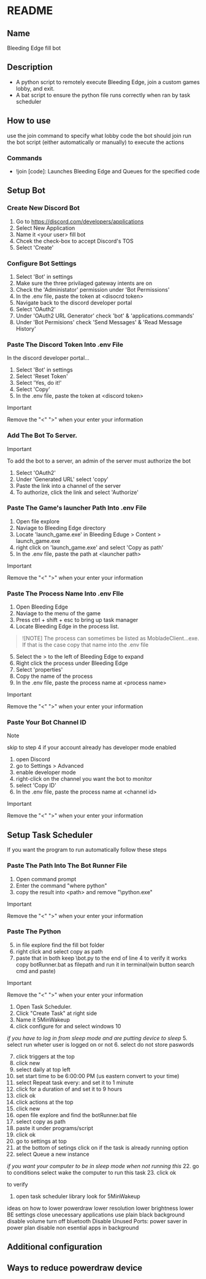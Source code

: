 # README

## Name
Bleeding Edge fill bot

## Description
- A python script to remotely execute Bleeding Edge, join a custom games lobby, and exit.
- A bat script to ensure the python file runs correctly when ran by task scheduler

## How to use
use the join command to specify what lobby code the bot should join
run the bot script (either automatically or manually) to execute the actions

### Commands
- !join [code]: Launches Bleeding Edge and Queues for the specified code

## Setup Bot
### Create New Discord Bot
1. Go to https://discord.com/developers/applications
2. Select New Application
3. Name it \<your user\> fill bot
4. Chcek the check-box to accept Discord's TOS
5. Select 'Create'

### Configure Bot Settings
1. Select 'Bot' in settings  
2. Make sure the three privilaged gateway intents are on
3. Check the 'Administator' permission under 'Bot Permissions'
4. In the .env file, paste the token at \<disocrd token\>
5. Navigate back to the discord developer portal
6. Select 'OAuth2' 
7. Under 'OAuth2 URL Generator' check 'bot' & 'applications.commands'
8. Under 'Bot Permisions' check 'Send Messages' & 'Read Message History'

### Paste The Discord Token Into .env File
In the discord developer portal...
1. Select 'Bot' in settings
2. Select 'Reset Token'
3. Select 'Yes, do it!'
4. Select 'Copy'
5. In the .env file, paste the token at \<discord token\>
> [!IMPORTANT]
> Remove the "\<" "\>" when your enter your information

### Add The Bot To Server.
> [!IMPORTANT]
> To add the bot to a server, an admin of the server must authorize the bot
1. Select 'OAuth2'
2. Under 'Generated URL' select 'copy'
3. Paste the link into a channel of the server
4. To authorize, click the link and select 'Authorize'

### Paste The Game's launcher Path Into .env File
1. Open file explore
2. Naviage to Bleeding Edge directory
3. Locate 'launch_game.exe' in Bleeding Eduge > Content > launch_game.exe
4. right click on 'launch_game.exe' and select 'Copy as path'
5. In the .env file, paste the path at \<launcher path\>
> [!IMPORTANT]
> Remove the "\<" "\>" when your enter your information

### Paste The Process Name Into .env FIle
1. Open Bleeding Edge
2. Naviage to the menu of the game
3. Press ctrl + shift + esc to bring up task manager
4. Locate Bleeding Edge in the process list.
> ![NOTE]
> The process can sometimes be listed as MobladeClient...exe. If that is the case copy that name into the .env file
5. Select the > to the left of Bleeding Edge to expand
6. Right click the process under Bleeding Edge
7. Select 'properties' 
8. Copy the name of the process
9. In the .env file, paste the process name at \<process name\>
> [!IMPORTANT]
> Remove the "\<" "\>" when your enter your information

### Paste Your Bot Channel ID
> [!NOTE]
> skip to step 4 if your account already has developer mode enabled
1. open Discord
2. go to Settings > Advanced
3. enable developer mode
4. right-click on the channel you want the bot to monitor
5. select 'Copy ID'
6. In the .env file, paste the process name at \<channel id\>
> [!IMPORTANT]
> Remove the "\<" "\>" when your enter your information

## Setup Task Scheduler 
If you want the program to run automatically follow these steps

### Paste The Path Into The Bot Runner File
1. Open command prompt
2. Enter the command "where python"
3. copy the result into \<path\> and remove "\python.exe"
> [!IMPORTANT]
> Remove the "\<" "\>" when your enter your information

### Paste The Python  
5. in file explore find the fill bot folder
6. right click and select copy as path
7. paste that in both <your python path>
keep \bot.py to the end of line 4
to verify it works copy botRunner.bat as filepath and run it in terminal(win button search cmd and paste)
> [!IMPORTANT]
> Remove the "\<" "\>" when your enter your information

1. Open Task Scheduler.
2. Click "Create Task" at right side
3. Name it 5MinWakeup
4. click configure for and select windows 10

*if you have to log in from sleep mode and are putting device to sleep*
5. select run wheter user is logged on or not
6. select do not store paswords

7. click triggers at the top
8. click new
9. select daily at top left
10. set start time to be 6:00:00 PM  (us eastern convert to your time)
11. select Repeat task every: and set it to 1 minute
12. click for a duration of and set it to  9 hours
13. click ok
14. click actions at the top
15. click new
16. open file explore and find the botRunner.bat file
16. select copy as path
17. paste it under programs/script
18. click ok
19. go to settings at top
20. at the bottom of setings click on if the task is already running option
21. select Queue a new instance

*if you want your computer to be in sleep mode when not running this*
22. go to conditions select wake the computer to run this task 
23. click ok

to verify
1. open task scheduler library look for 5MinWakeup

ideas on how to lower powerdraw
lower resolution
lower brightness
lower BE settings
close unecessary applications
use plain black background
disable volume
turn off bluetooth
Disable Unused Ports:
power saver in power plan
disable non esential apps in background

## Additional configuration

## Ways to reduce powerdraw device

